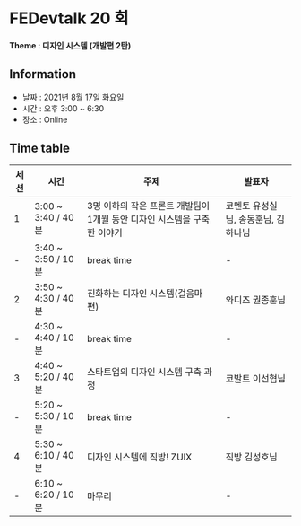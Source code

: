 # FEDevtalk 20 회
#### Theme : 디자인 시스템 (개발편 2탄)
## Information
- 날짜 : 2021년 8월 17일 화요일
- 시간 : 오후 3:00 ~ 6:30
- 장소 : Online
## Time table
| 세션 | 시간               | 주제       | 발표자          |
| ---- | ------------------ | ---------- | --------------- |
| 1    | 3:00 ~ 3:40 / 40분 | 3명 이하의 작은 프론트 개발팀이 1개월 동안 디자인 시스템을 구축한 이야기 | 코멘토 유성실님, 송동훈님, 김하나님 |
| -    | 3:40 ~ 3:50 / 10분 | break time | - |
| 2    | 3:50 ~ 4:30 / 40분 | 진화하는 디자인 시스템(걸음마 편) | 와디즈 권종훈님 |
| -    | 4:30 ~ 4:40 / 10분 | break time | - |
| 3    | 4:40 ~ 5:20 / 40분 | 스타트업의 디자인 시스템 구축 과정 | 코발트 이선협님 |
| -    | 5:20 ~ 5:30 / 10분 | break time | - |
| 4    | 5:30 ~ 6:10 / 40분 | 디자인 시스템에 직방! ZUIX | 직방 김성호님 |
| -    | 6:10 ~ 6:20 / 10분 | 마무리 | - |
